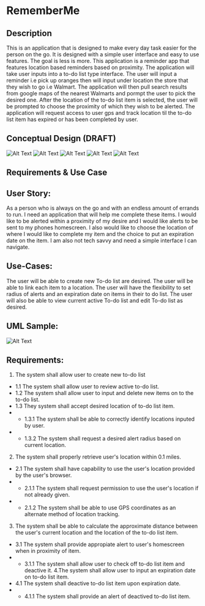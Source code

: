 # RememberMe

## Description
This is an application that is designed to make every day task easier for the person on the go. It is designed with a simple user interface and easy to use features. The goal is less is more. This application is a reminder app that features location based reminders based on proximity. The application will take user inputs into a to-do list type interface. The user will input a reminder i.e pick up oranges then will input under location the store that they wish to go i.e Walmart. The application will then pull search results from google maps of the nearest Walmarts and pormpt the user to pick the desired one. After the location of the to-do list item is selected, the user will be prompted to choose the proximity of which they wish to be alerted. The application will request access to user gps and track location til the to-do list item has expired or has been completed by user.

## Conceptual Design (DRAFT)
![Alt Text](https://github.com/Syndikin/RememberMe/blob/main/WireFrame1.JPG)
![Alt Text](https://github.com/Syndikin/RememberMe/blob/main/WireFrame2.JPG)
![Alt Text](https://github.com/Syndikin/RememberMe/blob/main/WireFrame3.JPG)
![Alt Text](https://github.com/Syndikin/RememberMe/blob/main/WireFrame4.JPG)
![Alt Text](https://github.com/Syndikin/RememberMe/blob/main/WireFrame5.JPG)

## Requirements & Use Case

## User Story:
As a person who is always on the go and with an endless amount of errands to run. 
I need an application that will help me complete these items.  I would like to be alerted within a proximity of my desire and I would like alerts to be sent to my phones homescreen. I also would like to choose the location of  where I would like to complete my item and the choice to put an expiration date on the item.
I am also not tech savvy and need a simple interface I can navigate.

## Use-Cases:
The user will be able to create new To-do list are desired. The user will be able to link each item to a location. 
The user will have the flexibility to set radius of alerts and an expiration date on items in their to do list. 
The user will also be able to view current active To-do list and edit To-do list as desired.

## UML Sample: 
![Alt Text](https://github.com/Syndikin/RememberMe/blob/main/UMLSample.jpg)

## Requirements:

1. The system shall allow user to create new to-do list
 * 1.1 The system shall allow user to review active to-do list.
 * 1.2 The system shall allow user to input and delete new items on to the to-do list.
 * 1.3 They system shall accept desired location of to-do list item.
 * * 1.3.1 The system shall be able to correctly identify locations inputed by user. 
 * * 1.3.2 The system shall request a desired alert radius based on current location.
2. The system shall properly retrieve user's location within 0.1 miles.
 * 2.1 The system shall have capability to use the user's location provided by the user's browser.
 * * 2.1.1 The system shall request permission to use the user's location if not already given.
 * * 2.1.2 The system shall be able to use GPS coordinates as an alternate method of location tracking. 
3. The system shall be able to calculate the approximate distance between the user's current location and the location of the to-do list item.
 * 3.1 The system shall provide appropiate alert to user's homescreen when in proximity of item.
 * * 3.1.1  The system shall allow user to check off to-do list item and deactive it.
4.The system shall allow user to input an expiration date on to-do list item.
 * 4.1 The system shall deactive to-do list item upon expiration date.
 * * 4.1.1 The system shall provide an alert of deactived to-do list item.
 
